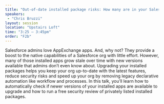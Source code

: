 ```yaml
---
title: "Out-of-date installed package risks: How many are in your Salesforce org?"
speakers:
 - "Chris Bruzzi"
layout: session
location: "Upstairs Loft"
time: "3:25 — 3:45pm"
order: "F2b"
---
```


Salesforce admins love AppExchange apps. And, why not? They provide a boost to the native capabilities of a Salesforce org with little effort. However, many of those installed apps grow stale over time with new versions available that admins don’t even know about. Upgrading your installed packages helps you keep your org up-to-date with the latest features, reduce security risks and speed up your org by removing legacy declarative automation like workflow and processes. In this talk, you’ll learn how to automatically check if newer versions of your installed apps are available to upgrade and how to run a free security review of privately listed installed packages.
